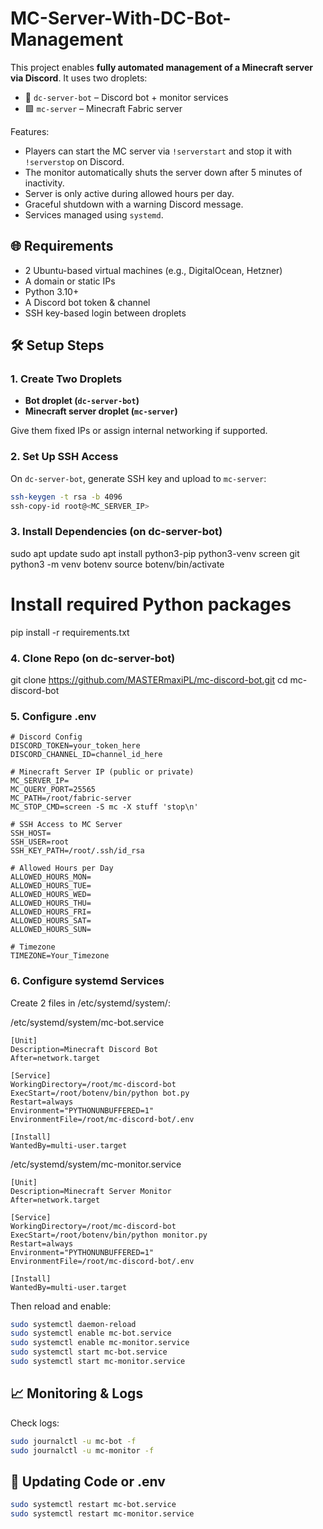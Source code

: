 # MC-Server-With-DC-Bot-Management

This project enables **fully automated management of a Minecraft server via Discord**. It uses two droplets:

- 💬 `dc-server-bot` – Discord bot + monitor services
- 🟩 `mc-server` – Minecraft Fabric server

Features:
- Players can start the MC server via `!serverstart` and stop it with `!serverstop` on Discord.
- The monitor automatically shuts the server down after 5 minutes of inactivity.
- Server is only active during allowed hours per day.
- Graceful shutdown with a warning Discord message.
- Services managed using `systemd`.

## 🌐 Requirements

- 2 Ubuntu-based virtual machines (e.g., DigitalOcean, Hetzner)
- A domain or static IPs
- Python 3.10+
- A Discord bot token & channel
- SSH key-based login between droplets

## 🛠 Setup Steps

### 1. Create Two Droplets

- **Bot droplet (`dc-server-bot`)**
- **Minecraft server droplet (`mc-server`)**

Give them fixed IPs or assign internal networking if supported.

### 2. Set Up SSH Access

On `dc-server-bot`, generate SSH key and upload to `mc-server`:

```bash
ssh-keygen -t rsa -b 4096
ssh-copy-id root@<MC_SERVER_IP>
```

### 3. Install Dependencies (on dc-server-bot)

sudo apt update
sudo apt install python3-pip python3-venv screen git
python3 -m venv botenv
source botenv/bin/activate

# Install required Python packages
pip install -r requirements.txt

### 4. Clone Repo (on dc-server-bot)
git clone https://github.com/MASTERmaxiPL/mc-discord-bot.git
cd mc-discord-bot

### 5. Configure .env
```
# Discord Config
DISCORD_TOKEN=your_token_here
DISCORD_CHANNEL_ID=channel_id_here

# Minecraft Server IP (public or private)
MC_SERVER_IP=
MC_QUERY_PORT=25565
MC_PATH=/root/fabric-server
MC_STOP_CMD=screen -S mc -X stuff 'stop\n'

# SSH Access to MC Server
SSH_HOST=
SSH_USER=root
SSH_KEY_PATH=/root/.ssh/id_rsa

# Allowed Hours per Day
ALLOWED_HOURS_MON=
ALLOWED_HOURS_TUE=
ALLOWED_HOURS_WED=
ALLOWED_HOURS_THU=
ALLOWED_HOURS_FRI=
ALLOWED_HOURS_SAT=
ALLOWED_HOURS_SUN=

# Timezone
TIMEZONE=Your_Timezone
```

### 6. Configure systemd Services
Create 2 files in /etc/systemd/system/:

/etc/systemd/system/mc-bot.service
```
[Unit]
Description=Minecraft Discord Bot
After=network.target

[Service]
WorkingDirectory=/root/mc-discord-bot
ExecStart=/root/botenv/bin/python bot.py
Restart=always
Environment="PYTHONUNBUFFERED=1"
EnvironmentFile=/root/mc-discord-bot/.env

[Install]
WantedBy=multi-user.target
```

/etc/systemd/system/mc-monitor.service
```
[Unit]
Description=Minecraft Server Monitor
After=network.target

[Service]
WorkingDirectory=/root/mc-discord-bot
ExecStart=/root/botenv/bin/python monitor.py
Restart=always
Environment="PYTHONUNBUFFERED=1"
EnvironmentFile=/root/mc-discord-bot/.env

[Install]
WantedBy=multi-user.target
```

Then reload and enable:

```bash
sudo systemctl daemon-reload
sudo systemctl enable mc-bot.service
sudo systemctl enable mc-monitor.service
sudo systemctl start mc-bot.service
sudo systemctl start mc-monitor.service
```

## 📈 Monitoring & Logs
Check logs:
```bash
sudo journalctl -u mc-bot -f
sudo journalctl -u mc-monitor -f
```
## 🔁 Updating Code or .env
```bash
sudo systemctl restart mc-bot.service
sudo systemctl restart mc-monitor.service
```
